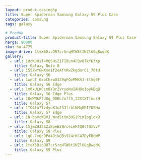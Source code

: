 ```yaml
---
layout: produk-casinghp
title: Super Spiderman Samsung Galaxy S9 Plus Case
categories: samsung
tags: galaxy

# Produk
product-title: Super Spiderman Samsung Galaxy S9 Plus Case
harga: 90000
sku: hn-4775
image-drive: 1teX6DicOR7cr5rqHTW8tINZl6GqBwqdK
gallery:
  - url: 1dcKDHsT4MQSHsZ1TI8Lm4FQvOTkYK3Xp
    title: Galaxy Note 8
  - url: 155ZwYGNXmo1f2eAfVRwZkgdorC1_70tH
    title: Galaxy S6
  - url: 1wnLT_6xoChswD339qFQvMMKhJ-tl5g8F
    title: Galaxy S6 Edge
  - url: 1m0xULKCcm8YDrZVryoNuIAHOo1oykBqB
    title: Galaxy S6 Edge Plus
  - url: 1OeWNkFfdOg_0DEL7uffS_22XIXTfnurH
    title: Galaxy S7
  - url: 1TC4to77zdyuXJu23JfrblNMq6RIYUSHw
    title: Galaxy S7 Edge
  - url: 1N-bpVcWBVJ_Wvd5tVm3HG1PimIpgldxO
    title: Galaxy S8
  - url: 15jmZdJ5SZi8peE2BrceieHtQ0sT0xVvY
    title: Galaxy S8 Plus
  - url: 1qO-7vQc9Pd49ikQBs924rKC47DyFBoWP
    title: Galaxy S9
  - url: 1teX6DicOR7cr5rqHTW8tINZl6GqBwqdK
    title: Galaxy S9 Plus
---
```

